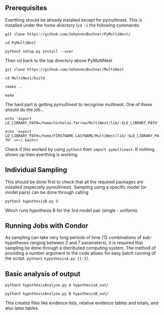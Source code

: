 ## Prerequisites
Everthing should be already installed except for pymultinest. This is installed under the home directory (`cd ~`) the following commands:

`git clone https://github.com/JohannesBuchner/PyMultiNest/`

`cd PyMultiNest`

`python3 setup.py install --user`

Then cd back to the top directory above PyMutliNest

`git clone https://github.com/JohannesBuchner/MultiNest`

`cd MultiNest/build`

`cmake ..`

`make`

The hard part is getting pymultinest to recognise multinest. One of these should do the job...

`echo 'export LD_LIBRARY_PATH=/home/nicholas.farrow/MultiNest/lib/:$LD_LIBRARY_PATH'`

`echo 'export LD_LIBRARY_PATH=/home/FIRSTNAME.LASTNAME/MultiNest/lib/:$LD_LIBRARY_PATH' >>~/.bashrc`

Check if this worked by using `python3` then `import pymultinest`. If nothing shows up then everthing is working.


## Individual Sampling
This should be done first to check that all the required packages are installed (especially pymultinest).
Sampling using a specific model (or model pairs) can be done through calling

`python3 hypothesisB.py 3`

Which runs hypothesis B for the 3rd model pair (single - uniform).


## Running Jobs with Condor
As sampling can take very long periods of time (12 combinations of sub-hypotheses ranging between 2 and 7 parameters), it is required that sampling be done through a distributed computing system. 
The method of providing a number argument to the code allows for easy batch running of the script. `python3 hypothesisA.py [1-3]`.


##  Basic analysis of output
`python3 hypothesisAnalyse.py A hypothesisA_out/`

`python3 hypothesisAnalyse.py B hypothesisB_out/`

This creates files like evidence lists, relative evidence tables and totals, and also latex tables.
